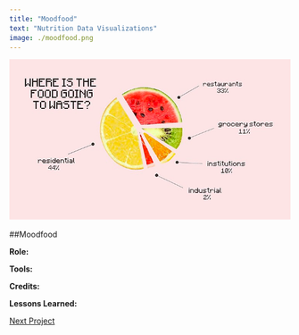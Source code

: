 ```yaml
---
title: "Moodfood"
text: "Nutrition Data Visualizations"
image: ./moodfood.png
---
```


![Hero](./moodfood.png)

##Moodfood

**Role:**

**Tools:**

**Credits:**

**Lessons Learned:**

[Next Project](/homefree)

